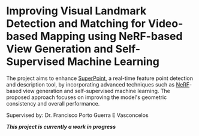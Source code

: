 # Improving Visual Landmark Detection and Matching for Video-based Mapping using NeRF-based View Generation and Self-Supervised Machine Learning

The project aims to enhance [SuperPoint](https://arxiv.org/abs/1712.07629), a real-time feature point detection and description tool, by incorporating advanced techniques such as [NeRF](https://arxiv.org/abs/2003.08934)-based view generation and self-supervised machine learning. The proposed approach focuses on improving the model's geometric consistency and overall performance. 

Supervised by: Dr. Francisco Porto Guerra E Vasconcelos

***This project is currently a work in progress***
